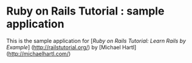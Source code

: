 # Ruby on Rails Tutorial : sample application

This is the sample application for
[*Ruby on Rails Tutorial: Learn Rails by Example*] (http://railstutorial.org/) by [Michael Hartl] (http://michaelhartl.com/)
